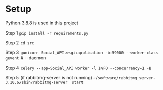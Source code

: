 # Setup

Python 3.8.8 is used in this project

Step 1
    `pip install -r requirements.py`

Step 2
    `cd src`

Step 3
    `gunicorn Social_API.wsgi:application -b:59000 --worker-class gevent` # --daemon

Step 4
    `celery --app=Social_API worker -l INFO --concurrency=1 -B`

Step 5
    (if rabbitmq-server  is not running)
    `~/software/rabbitmq_server-3.10.6/sbin/rabbitmq-server  start`
